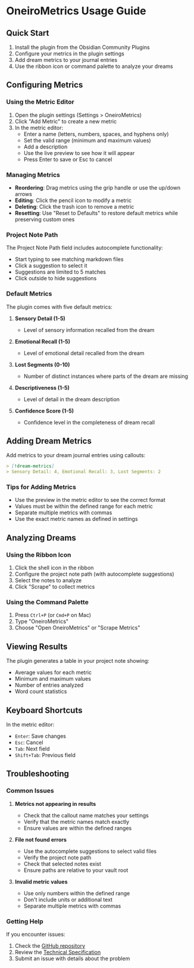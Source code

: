 # OneiroMetrics Usage Guide

## Quick Start

1. Install the plugin from the Obsidian Community Plugins
2. Configure your metrics in the plugin settings
3. Add dream metrics to your journal entries
4. Use the ribbon icon or command palette to analyze your dreams

## Configuring Metrics

### Using the Metric Editor

1. Open the plugin settings (Settings > OneiroMetrics)
2. Click "Add Metric" to create a new metric
3. In the metric editor:
   - Enter a name (letters, numbers, spaces, and hyphens only)
   - Set the valid range (minimum and maximum values)
   - Add a description
   - Use the live preview to see how it will appear
   - Press Enter to save or Esc to cancel

### Managing Metrics

- **Reordering**: Drag metrics using the grip handle or use the up/down arrows
- **Editing**: Click the pencil icon to modify a metric
- **Deleting**: Click the trash icon to remove a metric
- **Resetting**: Use "Reset to Defaults" to restore default metrics while preserving custom ones

### Project Note Path

The Project Note Path field includes autocomplete functionality:
- Start typing to see matching markdown files
- Click a suggestion to select it
- Suggestions are limited to 5 matches
- Click outside to hide suggestions

### Default Metrics

The plugin comes with five default metrics:

1. **Sensory Detail (1-5)**
   - Level of sensory information recalled from the dream

2. **Emotional Recall (1-5)**
   - Level of emotional detail recalled from the dream

3. **Lost Segments (0-10)**
   - Number of distinct instances where parts of the dream are missing

4. **Descriptiveness (1-5)**
   - Level of detail in the dream description

5. **Confidence Score (1-5)**
   - Confidence level in the completeness of dream recall

## Adding Dream Metrics

Add metrics to your dream journal entries using callouts:

```markdown
> [!dream-metrics]
> Sensory Detail: 4, Emotional Recall: 3, Lost Segments: 2
```

### Tips for Adding Metrics

- Use the preview in the metric editor to see the correct format
- Values must be within the defined range for each metric
- Separate multiple metrics with commas
- Use the exact metric names as defined in settings

## Analyzing Dreams

### Using the Ribbon Icon

1. Click the shell icon in the ribbon
2. Configure the project note path (with autocomplete suggestions)
3. Select the notes to analyze
4. Click "Scrape" to collect metrics

### Using the Command Palette

1. Press `Ctrl+P` (or `Cmd+P` on Mac)
2. Type "OneiroMetrics"
3. Choose "Open OneiroMetrics" or "Scrape Metrics"

## Viewing Results

The plugin generates a table in your project note showing:

- Average values for each metric
- Minimum and maximum values
- Number of entries analyzed
- Word count statistics

## Keyboard Shortcuts

In the metric editor:
- `Enter`: Save changes
- `Esc`: Cancel
- `Tab`: Next field
- `Shift+Tab`: Previous field

## Troubleshooting

### Common Issues

1. **Metrics not appearing in results**
   - Check that the callout name matches your settings
   - Verify that the metric names match exactly
   - Ensure values are within the defined ranges

2. **File not found errors**
   - Use the autocomplete suggestions to select valid files
   - Verify the project note path
   - Check that selected notes exist
   - Ensure paths are relative to your vault root

3. **Invalid metric values**
   - Use only numbers within the defined range
   - Don't include units or additional text
   - Separate multiple metrics with commas

### Getting Help

If you encounter issues:
1. Check the [GitHub repository](https://github.com/banisterious/oneirometrics)
2. Review the [Technical Specification](SPECIFICATION.md)
3. Submit an issue with details about the problem 